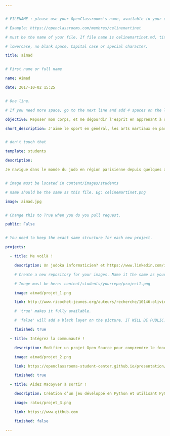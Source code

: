 ```yaml
---


# FILENAME : please use your OpenClassrooms's name, available in your url.

# Example: https://openclassrooms.com/membres/celinemartinet

# must be the name of your file. If file name is celinemartinet.md, title is celinemartinet.

# lowercase, no blank space, Capital case or special character.

title: aimad


# First name or full name

name: Aimad

date: 2017-10-02 15:25


# One line.

# If you need more space, go to the next line and add 4 spaces on the left, as in 'description'.

objective: Reposer mon corps, et me dégourdir l'esprit en apprenant à développer des applications Android.

short_description: J'aime le sport en général, les arts martiaux en particuliers et le judo plus particulièrement. Mais j'ai envie de découvrir un "monde nouveau" (ou un nouveau monde).


# don't touch that

template: students

description:

Je navigue dans le monde du judo en région parisienne depuis quelques années et il est temps pour moi de m'attarder un peu plus sur le monde du développement mobile.


# image must be located in content/images/students

# name should be the same as this file. Eg: celinemartinet.png

image: aimad.jpg


# Change this to True when you do you pull request.

public: False


# You need to keep the exact same structure for each new project.

projects:

  - title: Me voilà !

    description: Un judoka informaticien? et https://www.linkedin.com/in/aimad-kirouani-7aa238109

    # Create a new repository for your images. Name it the same as your nickname and profile picture.

    # Image must be here: content/students/yourrepo/project1.png

    image: aimad/projet_1.png

    link: http://www.ricochet-jeunes.org/auteurs/recherche/10146-olivier-vogel

    # 'true' makes it fully available.

    # 'false' will add a black layer on the picture. IT WILL BE PUBLIC!

    finished: true

  - title: Intégrez la communauté !

    description: Modifier un projet Open Source pour comprendre le fonctionnement de Git, de Github et des pull requests. 

    image: aimad/projet_2.png

    link: https://openclassrooms-student-center.github.io/presentation/students/ratus.html

    finished: true

  - title: Aidez MacGyver à sortir !

    description: Création d’un jeu développé en Python et utilisant PyGame.

    image: ratus/projet_3.png

    link: https://www.github.com

    finished: false

---
```

